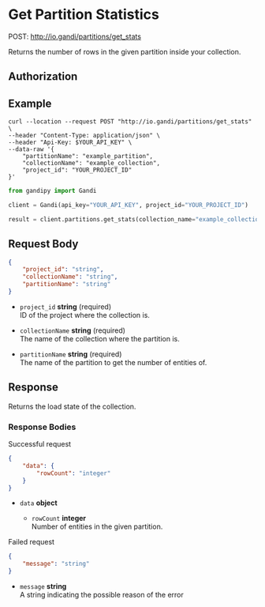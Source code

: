 # Get Partition Statistics

POST: http://io.gandi/partitions/get_stats

Returns the number of rows in the given partition inside your collection.

## Authorization

## Example


```shell
curl --location --request POST "http://io.gandi/partitions/get_stats" \
--header "Content-Type: application/json" \
--header "Api-Key: $YOUR_API_KEY" \
--data-raw '{
    "partitionName": "example_partition",
    "collectionName": "example_collection",
    "project_id": "YOUR_PROJECT_ID"
}'
```
```python
from gandipy import Gandi

client = Gandi(api_key="YOUR_API_KEY", project_id="YOUR_PROJECT_ID")

result = client.partitions.get_stats(collection_name="example_collection", partition_name="example_partition")
```
## Request Body

```json
{
    "project_id": "string",
    "collectionName": "string",
    "partitionName": "string"
}
```
    
- `project_id` __string__ (required)</br> ID of the project where the collection is.

- `collectionName` __string__ (required)</br>The name of the collection where the partition is.

- `partitionName` __string__ (required)</br>The name of the partition to get the number of entities of.


## Response

Returns the load state of the collection.

### Response Bodies

Successful request
```json
{
    "data": {
        "rowCount": "integer"
    }
}
```
- `data` __object__ 

    - `rowCount` __integer__ </br> Number of entities in the given partition.

Failed request
```json
{
    "message": "string"
}
```
- `message` __string__ </br> A string indicating the possible reason of the error 
